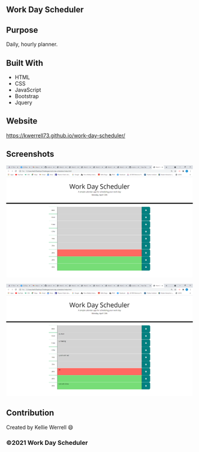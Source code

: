 ## Work Day Scheduler

## Purpose
Daily, hourly planner.


## Built With
* HTML
* CSS
* JavaScript
* Bootstrap
* Jquery

## Website
 https://kwerrell73.github.io/work-day-scheduler/

## Screenshots
![](./assets/images/screenshots/workday.png)

![](./assets/images/screenshots/workdaytwo.png)

## Contribution
Created by Kellie Werrell :smile:

### ©️2021 Work Day Scheduler

